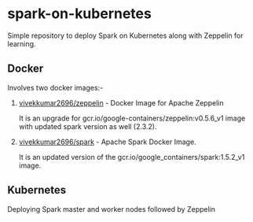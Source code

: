 # spark-on-kubernetes

Simple repository to deploy Spark on Kubernetes along with Zeppelin for learning.

## Docker
Involves two docker images:-
1. [vivekkumar2696/zeppelin](https://hub.docker.com/repository/docker/vivekkumar2696/zeppelin) - Docker Image for Apache Zeppelin
    
    It is an upgrade for gcr.io/google-containers/zeppelin:v0.5.6_v1 image with updated spark version as well (2.3.2).

2. [vivekkumar2696/spark](https://hub.docker.com/repository/docker/vivekkumar2696/spark) - Apache Spark Docker Image.

    It is an updated version of the gcr.io/google_containers/spark:1.5.2_v1 image. 

## Kubernetes
Deploying Spark master and worker nodes followed by Zeppelin 
